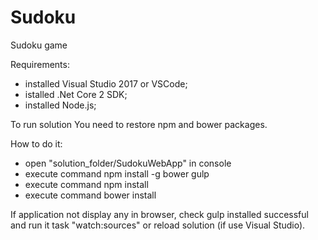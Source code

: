 # Sudoku
Sudoku game

Requirements:

 * installed Visual Studio 2017 or VSCode;
 * istalled .Net Core 2 SDK;
 * installed Node.js;

To run solution You need to restore npm and bower packages.

How to do it:

 * open "solution_folder/SudokuWebApp" in console
 * execute command npm install -g bower gulp
 * execute command npm install
 * execute command bower install

If application not display any in browser, check gulp installed successful and run it task "watch:sources" or reload solution (if use Visual Studio).
